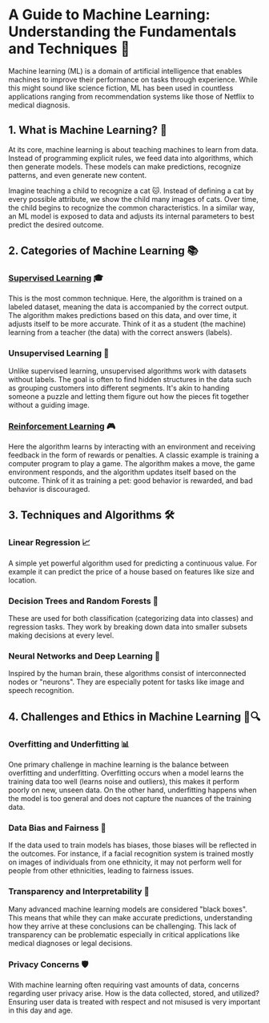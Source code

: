 # A Guide to Machine Learning: Understanding the Fundamentals and Techniques 🤖

Machine learning (ML) is a domain of artificial intelligence that enables machines to improve their performance on tasks through experience. While this might sound like science fiction, ML has been used in countless applications ranging from recommendation systems like those of Netflix to medical diagnosis.

## 1. What is Machine Learning? 🧠

At its core, machine learning is about teaching machines to learn from data. Instead of programming explicit rules, we feed data into algorithms, which then generate models. These models can make predictions, recognize patterns, and even generate new content.

Imagine teaching a child to recognize a cat 🐱. Instead of defining a cat by every possible attribute, we show the child many images of cats. Over time, the child begins to recognize the common characteristics. In a similar way, an ML model is exposed to data and adjusts its internal parameters to best predict the desired outcome.

## 2. Categories of Machine Learning 📚

### [Supervised Learning](https://github.com/cgs-ist/student-grade-predictor-William-Laverty/blob/main/Linear%20Regression) 🎓

This is the most common technique. Here, the algorithm is trained on a labeled dataset, meaning the data is accompanied by the correct output. The algorithm makes predictions based on this data, and over time, it adjusts itself to be more accurate. Think of it as a student (the machine) learning from a teacher (the data) with the correct answers (labels).

### Unsupervised Learning 🧐

Unlike supervised learning, unsupervised algorithms work with datasets without labels. The goal is often to find hidden structures in the data such as grouping customers into different segments. It's akin to handing someone a puzzle and letting them figure out how the pieces fit together without a guiding image.

### [Reinforcement Learning](https://github.com/cgs-ist/student-grade-predictor-William-Laverty/tree/main/Reinforced%20Learning) 🎮

Here the algorithm learns by interacting with an environment and receiving feedback in the form of rewards or penalties. A classic example is training a computer program to play a game. The algorithm makes a move, the game environment responds, and the algorithm updates itself based on the outcome. Think of it as training a pet: good behavior is rewarded, and bad behavior is discouraged.

## 3. Techniques and Algorithms 🛠️

### Linear Regression 📈

A simple yet powerful algorithm used for predicting a continuous value. For example it can predict the price of a house based on features like size and location.

### Decision Trees and Random Forests 🌲

These are used for both classification (categorizing data into classes) and regression tasks. They work by breaking down data into smaller subsets making decisions at every level.

### Neural Networks and Deep Learning 🌌

Inspired by the human brain, these algorithms consist of interconnected nodes or "neurons". They are especially potent for tasks like image and speech recognition.

## 4. Challenges and Ethics in Machine Learning 🚫🔍

### Overfitting and Underfitting 📊

One primary challenge in machine learning is the balance between overfitting and underfitting. Overfitting occurs when a model learns the training data too well (learns noise and outliers), this makes it perform poorly on new, unseen data. On the other hand, underfitting happens when the model is too general and does not capture the nuances of the training data.

### Data Bias and Fairness 🤔

If the data used to train models has biases, those biases will be reflected in the outcomes. For instance, if a facial recognition system is trained mostly on images of individuals from one ethnicity, it may not perform well for people from other ethnicities, leading to fairness issues.

### Transparency and Interpretability 🧩

Many advanced machine learning models are considered "black boxes". This means that while they can make accurate predictions, understanding how they arrive at these conclusions can be challenging. This lack of transparency can be problematic especially in critical applications like medical diagnoses or legal decisions.

### Privacy Concerns 🛡️

With machine learning often requiring vast amounts of data, concerns regarding user privacy arise. How is the data collected, stored, and utilized? Ensuring user data is treated with respect and not misused is very important in this day and age.
